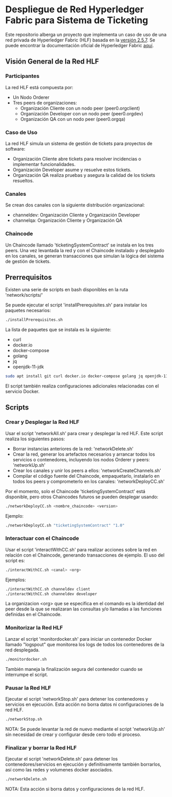 
# Despliegue de Red Hyperledger Fabric para Sistema de Ticketing

Este repositorio alberga un proyecto que implementa un caso de uso de una red privada de Hyperledger Fabric (HLF) basada en la [versión 2.5.7](https://github.com/hyperledger/fabric/releases/tag/v2.5.7). Se puede encontrar la documentación oficial de Hyperledger Fabric [aquí](https://hyperledger-fabric.readthedocs.io/en/release-2.5/).

## Visión General de la Red HLF

### Participantes

La red HLF está compuesta por:

* Un Nodo Orderer
* Tres peers de organizaciones:
    - Organización Cliente con un nodo peer (peer0.orgclient)
    - Organización Developer con un nodo peer (peer0.orgdev)
    - Organización QA con un nodo peer (peer0.orgqa)

### Caso de Uso

La red HLF simula un sistema de gestión de tickets para proyectos de software:

* Organización Cliente abre tickets para resolver incidencias o implementar funcionalidades.
* Organización Developer asume y resuelve estos tickets.
* Organización QA realiza pruebas y asegura la calidad de los tickets resueltos.

### Canales

Se crean dos canales con la siguiente distribución organizacional:

* channeldev: Organización Cliente y Organización Developer
* channelqa: Organización Cliente y Organización QA

### Chaincode

Un Chaincode llamado 'ticketingSystemContract' se instala en los tres peers. 
Una vez levantada la red y con el Chaincode instalado y desplegado en los canales, se generan transacciones que simulan la lógica del sistema de gestión de tickets.

## Prerrequisitos

Existen una serie de scripts en bash disponibles en la ruta 'network/scripts/'

Se puede ejecutar el script 'installPrerequisites.sh' para instalar los paquetes necesarios:

```bash
./installPrerequisites.sh
```
La lista de paquetes que se instala es la siguiente:

* curl
* docker.io
* docker-compose
* golang
* jq
* openjdk-11-jdk

```bash
sudo apt install git curl docker.io docker-compose golang jq openjdk-11-jdk -y
```

El script también realiza configuraciones adicionales relacionadas con el servicio Docker.

## Scripts

### Crear y Desplegar la Red HLF

Usar el script 'networkAll.sh' para crear y desplegar la red HLF. Este script realiza los siguientes pasos:

* Borrar instancias anteriores de la red: 'networkDelete.sh'
* Crear la red, generar los artefactos necesarios y arrancar todos los servicios o contenedores, incluyendo los nodos Orderer y peers: 'networkUp.sh'
* Crear los canales y unir los peers a ellos: 'networkCreateChannels.sh'
* Compilar el código fuente del Chaincode, empaquetarlo, instalarlo en todos los peers y comprometerlo en los canales: 'networkDeployCC.sh'

Por el momento, solo el Chaincode 'ticketingSystemContract' está disponible, pero otros Chaincodes futuros se pueden desplegar usando:

```bash
./networkDeployCC.sh <nombre_chaincode> <version>
```

Ejemplo:

```bash
./networkDeployCC.sh "ticketingSystemContract" "1.0"
```

### Interactuar con el Chaincode

Usar el script 'interactWithCC.sh' para realizar acciones sobre la red en relación con el Chaincode, generando transacciones de ejemplo. El uso del script es:

```bash
./interactWithCC.sh <canal> <org>
```

Ejemplos:

```bash
./interactWithCC.sh channeldev client
./interactWithCC.sh channeldev developer
```

La organizacion &lt;org&gt; que se especifica en el comando es la identidad del peer desde la que se realizaran las consultas y/o llamadas a las funciones definidas en el Chaincode.

### Monitorizar la Red HLF

Lanzar el script 'monitordocker.sh' para iniciar un contenedor Docker llamado "logspout" que monitorea los logs de todos los contenedores de la red desplegada.

```bash
./monitordocker.sh
```

También maneja la finalización segura del contenedor cuando se interrumpe el script.

### Pausar la Red HLF

Ejecutar el script 'networkStop.sh' para detener los contenedores y servicios en ejecución. Esta acción no borra datos ni configuraciones de la red HLF.

```bash
./networkStop.sh
```
NOTA: Se puede levantar la red de nuevo mediante el script 'networkUp.sh' sin necesidad de crear y configurar desde cero todo el proceso.

### Finalizar y borrar la Red HLF

Ejecutar el script 'networkDelete.sh' para detener los contenedores/servicios en ejecución y definitivamente también borrarlos, así como las redes y volumenes docker asociados.

```bash
./networkDelete.sh
```
NOTA: Esta acción si borra datos y configuraciones de la red HLF.